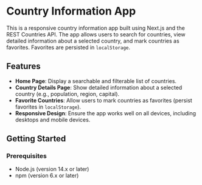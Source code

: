 # Country Information App

This is a responsive country information app built using Next.js and the REST Countries API. The app allows users to search for countries, view detailed information about a selected country, and mark countries as favorites. Favorites are persisted in `localStorage`.

## Features

- **Home Page**: Display a searchable and filterable list of countries.
- **Country Details Page**: Show detailed information about a selected country (e.g., population, region, capital).
- **Favorite Countries**: Allow users to mark countries as favorites (persist favorites in `localStorage`).
- **Responsive Design**: Ensure the app works well on all devices, including desktops and mobile devices.

## Getting Started

### Prerequisites

- Node.js (version 14.x or later)
- npm (version 6.x or later)



   